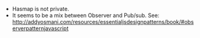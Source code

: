 * Hasmap is not private.
* It seems to be a mix between Observer and Pub/sub. See: http://addyosmani.com/resources/essentialjsdesignpatterns/book/#observerpatternjavascript